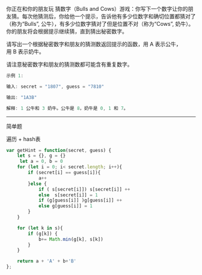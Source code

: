 你正在和你的朋友玩 猜数字（Bulls and Cows）游戏：你写下一个数字让你的朋友猜。每次他猜测后，你给他一个提示，告诉他有多少位数字和确切位置都猜对了（称为“Bulls”, 公牛），有多少位数字猜对了但是位置不对（称为“Cows”, 奶牛）。你的朋友将会根据提示继续猜，直到猜出秘密数字。

请写出一个根据秘密数字和朋友的猜测数返回提示的函数，用 A 表示公牛，用 B 表示奶牛。

请注意秘密数字和朋友的猜测数都可能含有重复数字。

```cpp
示例 1:

输入: secret = "1807", guess = "7810"

输出: "1A3B"

解释: 1 公牛和 3 奶牛。公牛是 8，奶牛是 0, 1 和 7。

```

---

简单题

遍历 + hash表

```javascript
var getHint = function(secret, guess) {
    let s = {}, g = {}
     let a = 0, b = 0
    for (let i = 0; i< secret.length; i++){
        if (secret[i] == guess[i]){
            a++
        }else {
            if ( s[secret[i]]) s[secret[i]] ++
            else  s[secret[i]] = 1
            if (g[guess[i]] )g[guess[i]] ++
            else g[guess[i]] = 1
        }
    }

    for (let k in s){
        if (g[k]) {
            b+= Math.min(g[k], s[k])
        }
    }

    return a + 'A' + b+'B'
};
```
